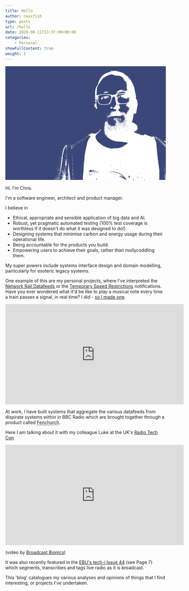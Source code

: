 ```yaml
---
title: Hello
author: naxxfish
type: posts
url: /hello
date: 2020-06-11T13:37:00+00:00
categories:
    - Personal
showFullContent: true
weight: 1
---
```


<img src="/hello/portrait.png" style="margin:auto">

Hi.  I'm Chris.

I'm a software engineer, architect and product manager.  

I believe in

  * Ethical, appropriate and sensible application of big data and AI.
  * Robust, yet pragmatic automated testing (100% test coverage is worthless if it doesn't do what it was designed to do!).
  * Designing systems that minimise carbon and energy usage during their operational life. 
  * Being accountable for the products you build.
  * Empowering users to achieve their goals, rather than mollycoddling them.

My super powers include systems interface design and domain modelling, particularly for esoteric legacy systems.  

One example of this are my personal projects, where I've interpreted the [Network Rail Datafeeds](https://github.com/naxxfish/rail-data/) or the [Temporary Speed Restrictions](https://github.com/naxxfish/tsr-explorer) notifications.  Have you ever wondered what it'd be like to play a musical note every time a train passes a signal, in real time? I did - [so I made one](https://github.com/naxxfish/rail-organ). 

<iframe width="560" height="315" src="https://www.youtube-nocookie.com/embed/v1PxiDHZYN8" frameborder="0" allow="autoplay; encrypted-media; picture-in-picture" allowfullscreen style="display:block;margin:auto;"></iframe>

At work, I have built systems that aggregate the various datafeeds from dispirate systems within in BBC Radio which are brought together through a product called <abbr title ="Named after a character in the Hitch Hiker's Guide to the Galaxy">Fenchurch</abbr>.

Here I am talking about it with my colleague Luke at the UK's [Radio Tech Con](https://www.radiotechcon.com/)

<iframe width="560" height="315" src="https://www.youtube-nocookie.com/embed/9lHBmy1KHS8?start=750" frameborder="0" allow="autoplay; encrypted-media; picture-in-picture" allowfullscreen style="display:block;margin:auto;"></iframe>

(video by [Broadcast Bionics](http://bionics.co.uk/))

It was also recently featured in the [EBU's tech-i Issue 44](https://tech.ebu.ch/docs/tech-i/tech-i-044.pdf) (see Page 7) which segments, transcribes and tags live radio as it is broadcast.


This 'blog' catalogues my various analyses and opinions of things that I find interesting, or projects I've undertaken.  


